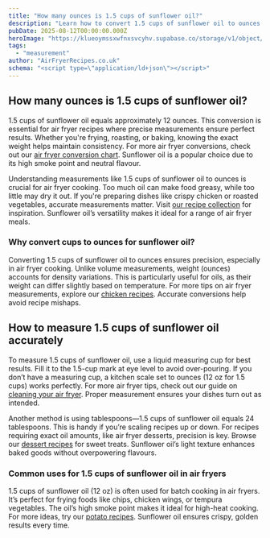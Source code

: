 ```yaml
---
title: "How many ounces is 1.5 cups of sunflower oil?"
description: "Learn how to convert 1.5 cups of sunflower oil to ounces for precise air fryer cooking. Get accurate measurements in seconds!"
pubDate: 2025-08-12T00:00:00.000Z
heroImage: "https://klueoymssxwfnxsvcyhv.supabase.co/storage/v1/object/public/md/how-many-ounces-is-1-5-cups-of-sunflower-oil-0872112d.webp"
tags:
  - "measurement"
author: "AirFryerRecipes.co.uk"
schema: "<script type=\"application/ld+json\"></script>"
---
```


<h2>How many ounces is 1.5 cups of sunflower oil?</h2>  
<p>1.5 cups of sunflower oil equals approximately 12 ounces. This conversion is essential for air fryer recipes where precise measurements ensure perfect results. Whether you're frying, roasting, or baking, knowing the exact weight helps maintain consistency. For more air fryer conversions, check out our <a href=https://www.airfryerrecipe.co.uk/air-fryer-conversion-chart>air fryer conversion chart</a>. Sunflower oil is a popular choice due to its high smoke point and neutral flavour.</p>  

<p>Understanding measurements like 1.5 cups of sunflower oil to ounces is crucial for air fryer cooking. Too much oil can make food greasy, while too little may dry it out. If you're preparing dishes like crispy chicken or roasted vegetables, accurate measurements matter. Visit <a href=https://www.airfryerrecipe.co.uk/recipes>our recipe collection</a> for inspiration. Sunflower oil’s versatility makes it ideal for a range of air fryer meals.</p>  

<h3>Why convert cups to ounces for sunflower oil?</h3>  
<p>Converting 1.5 cups of sunflower oil to ounces ensures precision, especially in air fryer cooking. Unlike volume measurements, weight (ounces) accounts for density variations. This is particularly useful for oils, as their weight can differ slightly based on temperature. For more tips on air fryer measurements, explore our <a href=https://www.airfryerrecipe.co.uk/recipe-category/chicken>chicken recipes</a>. Accurate conversions help avoid recipe mishaps.</p>  

<h2>How to measure 1.5 cups of sunflower oil accurately</h2>  
<p>To measure 1.5 cups of sunflower oil, use a liquid measuring cup for best results. Fill it to the 1.5-cup mark at eye level to avoid over-pouring. If you don’t have a measuring cup, a kitchen scale set to ounces (12 oz for 1.5 cups) works perfectly. For more air fryer tips, check out our guide on <a href=https://www.airfryerrecipe.co.uk/air-fryer-cleaner>cleaning your air fryer</a>. Proper measurement ensures your dishes turn out as intended.</p>  

<p>Another method is using tablespoons—1.5 cups of sunflower oil equals 24 tablespoons. This is handy if you’re scaling recipes up or down. For recipes requiring exact oil amounts, like air fryer desserts, precision is key. Browse our <a href=https://www.airfryerrecipe.co.uk/recipe-category/dessert>dessert recipes</a> for sweet treats. Sunflower oil’s light texture enhances baked goods without overpowering flavours.</p>  

<h3>Common uses for 1.5 cups of sunflower oil in air fryers</h3>  
<p>1.5 cups of sunflower oil (12 oz) is often used for batch cooking in air fryers. It’s perfect for frying foods like chips, chicken wings, or tempura vegetables. The oil’s high smoke point makes it ideal for high-heat cooking. For more ideas, try our <a href=https://www.airfryerrecipe.co.uk/recipe-category/potatoes>potato recipes</a>. Sunflower oil ensures crispy, golden results every time.</p>